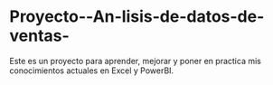 # Proyecto--An-lisis-de-datos-de-ventas-
Este es un proyecto para aprender, mejorar y poner en practica mis conocimientos actuales en Excel y PowerBI.
